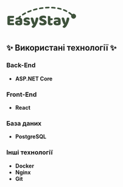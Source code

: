 <svg width="183" height="74" viewBox="0 0 183 74" fill="none" xmlns="http://www.w3.org/2000/svg">
<path d="M2.6 35.4007C2.6 34.254 2.93333 33.3473 3.6 32.6807C4.26667 32.014 5.17333 31.6807 6.32 31.6807H19.52C19.7067 31.974 19.8667 32.3607 20 32.8407C20.16 33.3207 20.24 33.8273 20.24 34.3607C20.24 35.374 20.0133 36.094 19.56 36.5207C19.1333 36.9473 18.56 37.1607 17.84 37.1607H9.4V40.8807H18.4C18.5867 41.174 18.7467 41.5607 18.88 42.0407C19.04 42.494 19.12 42.9873 19.12 43.5207C19.12 44.534 18.9067 45.254 18.48 45.6807C18.0533 46.1073 17.48 46.3207 16.76 46.3207H9.4V50.5207H19.68C19.8667 50.814 20.0267 51.2007 20.16 51.6807C20.32 52.1607 20.4 52.6673 20.4 53.2007C20.4 54.214 20.1733 54.9473 19.72 55.4007C19.2933 55.8273 18.72 56.0407 18 56.0407H6.32C5.17333 56.0407 4.26667 55.7073 3.6 55.0407C2.93333 54.374 2.6 53.4673 2.6 52.3207V35.4007ZM32.3141 51.6007C32.7674 51.6007 33.2607 51.5607 33.7941 51.4807C34.3541 51.374 34.7674 51.2407 35.0341 51.0807V47.8807L32.1541 48.1207C31.4074 48.174 30.7941 48.334 30.3141 48.6007C29.8341 48.8673 29.5941 49.2673 29.5941 49.8007C29.5941 50.334 29.7941 50.774 30.1941 51.1207C30.6207 51.4407 31.3274 51.6007 32.3141 51.6007ZM31.9941 35.8807C33.4341 35.8807 34.7407 36.0273 35.9141 36.3207C37.1141 36.614 38.1274 37.0673 38.9541 37.6807C39.8074 38.2673 40.4607 39.0273 40.9141 39.9607C41.3674 40.8673 41.5941 41.9473 41.5941 43.2007V52.1607C41.5941 52.854 41.3941 53.4273 40.9941 53.8807C40.6207 54.3073 40.1674 54.6807 39.6341 55.0007C37.9007 56.0407 35.4607 56.5607 32.3141 56.5607C30.9007 56.5607 29.6207 56.4273 28.4741 56.1607C27.3541 55.894 26.3807 55.494 25.5541 54.9607C24.7541 54.4273 24.1274 53.7473 23.6741 52.9207C23.2474 52.094 23.0341 51.134 23.0341 50.0407C23.0341 48.2007 23.5807 46.7873 24.6741 45.8007C25.7674 44.814 27.4607 44.2007 29.7541 43.9607L34.9941 43.4007V43.1207C34.9941 42.3473 34.6474 41.8007 33.9541 41.4807C33.2874 41.134 32.3141 40.9607 31.0341 40.9607C30.0207 40.9607 29.0341 41.0673 28.0741 41.2807C27.1141 41.494 26.2474 41.7607 25.4741 42.0807C25.1274 41.8407 24.8341 41.4807 24.5941 41.0007C24.3541 40.494 24.2341 39.974 24.2341 39.4407C24.2341 38.7473 24.3941 38.2007 24.7141 37.8007C25.0607 37.374 25.5807 37.014 26.2741 36.7207C27.0474 36.4273 27.9541 36.214 28.9941 36.0807C30.0607 35.9473 31.0607 35.8807 31.9941 35.8807ZM62.1519 50.1207C62.1519 52.1473 61.3919 53.734 59.8719 54.8807C58.3519 56.0273 56.1119 56.6007 53.1519 56.6007C52.0319 56.6007 50.9919 56.5207 50.0319 56.3607C49.0719 56.2007 48.2452 55.9607 47.5519 55.6407C46.8852 55.294 46.3519 54.8673 45.9519 54.3607C45.5785 53.854 45.3919 53.254 45.3919 52.5607C45.3919 51.9207 45.5252 51.3873 45.7919 50.9607C46.0585 50.5073 46.3785 50.134 46.7519 49.8407C47.5252 50.2673 48.4052 50.654 49.3919 51.0007C50.4052 51.3207 51.5652 51.4807 52.8719 51.4807C53.6985 51.4807 54.3252 51.3607 54.7519 51.1207C55.2052 50.8807 55.4319 50.5607 55.4319 50.1607C55.4319 49.7873 55.2719 49.494 54.9519 49.2807C54.6319 49.0673 54.0985 48.894 53.3519 48.7607L52.1519 48.5207C49.8319 48.0673 48.0985 47.3607 46.9519 46.4007C45.8319 45.414 45.2719 44.014 45.2719 42.2007C45.2719 41.214 45.4852 40.3207 45.9119 39.5207C46.3385 38.7207 46.9385 38.054 47.7119 37.5207C48.4852 36.9873 49.4052 36.574 50.4719 36.2807C51.5652 35.9873 52.7652 35.8407 54.0719 35.8407C55.0585 35.8407 55.9785 35.9207 56.8319 36.0807C57.7119 36.214 58.4719 36.4273 59.1119 36.7207C59.7519 37.014 60.2585 37.4007 60.6319 37.8807C61.0052 38.334 61.1919 38.8807 61.1919 39.5207C61.1919 40.134 61.0719 40.6673 60.8319 41.1207C60.6185 41.5473 60.3385 41.9073 59.9919 42.2007C59.7785 42.0673 59.4585 41.934 59.0319 41.8007C58.6052 41.6407 58.1385 41.5073 57.6319 41.4007C57.1252 41.2673 56.6052 41.1607 56.0719 41.0807C55.5652 41.0007 55.0985 40.9607 54.6719 40.9607C53.7919 40.9607 53.1119 41.0673 52.6319 41.2807C52.1519 41.4673 51.9119 41.774 51.9119 42.2007C51.9119 42.494 52.0452 42.734 52.3119 42.9207C52.5785 43.1073 53.0852 43.2807 53.8319 43.4407L55.0719 43.7207C57.6319 44.3073 59.4452 45.1207 60.5119 46.1607C61.6052 47.174 62.1519 48.494 62.1519 50.1207ZM67.8934 50.9607C67.6001 50.294 67.2801 49.5473 66.9334 48.7207C66.6134 47.894 66.2668 46.9473 65.8934 45.8807C65.5468 44.814 65.1734 43.6007 64.7734 42.2407C64.4001 40.854 64.0001 39.2673 63.5734 37.4807C63.9468 37.1073 64.4401 36.7873 65.0534 36.5207C65.6934 36.2273 66.3868 36.0807 67.1334 36.0807C68.0668 36.0807 68.8401 36.2807 69.4534 36.6807C70.0668 37.054 70.5201 37.774 70.8134 38.8407L73.9734 49.8407H74.1334C74.4534 48.934 74.7601 47.9473 75.0534 46.8807C75.3734 45.814 75.6801 44.7207 75.9734 43.6007C76.2668 42.454 76.5334 41.3207 76.7734 40.2007C77.0401 39.054 77.2668 37.934 77.4534 36.8407C78.4134 36.334 79.4668 36.0807 80.6134 36.0807C81.5468 36.0807 82.3201 36.2807 82.9334 36.6807C83.5468 37.0807 83.8534 37.774 83.8534 38.7607C83.8534 39.4807 83.7601 40.3207 83.5734 41.2807C83.3868 42.214 83.1334 43.214 82.8134 44.2807C82.5201 45.3473 82.1601 46.454 81.7334 47.6007C81.3334 48.7207 80.9068 49.8273 80.4534 50.9207C80.0001 52.014 79.5334 53.054 79.0534 54.0407C78.5734 55.0007 78.1068 55.8673 77.6534 56.6407C76.9068 57.9473 76.2134 59.014 75.5734 59.8407C74.9334 60.6673 74.3201 61.3073 73.7334 61.7607C73.1468 62.2407 72.5601 62.5607 71.9734 62.7207C71.3868 62.9073 70.7734 63.0007 70.1334 63.0007C69.0134 63.0007 68.1068 62.6673 67.4134 62.0007C66.7201 61.334 66.3068 60.4673 66.1734 59.4007C67.0268 58.734 67.8801 57.9873 68.7334 57.1607C69.5868 56.3607 70.3601 55.534 71.0534 54.6807C70.6001 54.5473 70.1068 54.2407 69.5734 53.7607C69.0668 53.254 68.5068 52.3207 67.8934 50.9607ZM94.2847 46.2807C93.1114 45.8807 92.0447 45.4807 91.0847 45.0807C90.1247 44.654 89.298 44.1473 88.6047 43.5607C87.9114 42.974 87.3647 42.2807 86.9647 41.4807C86.5914 40.654 86.4047 39.654 86.4047 38.4807C86.4047 36.214 87.2714 34.4007 89.0047 33.0407C90.7647 31.6807 93.218 31.0007 96.3647 31.0007C97.5114 31.0007 98.578 31.0807 99.5647 31.2407C100.551 31.4007 101.391 31.654 102.085 32.0007C102.805 32.3207 103.365 32.7473 103.765 33.2807C104.165 33.7873 104.365 34.3873 104.365 35.0807C104.365 35.774 104.205 36.374 103.885 36.8807C103.565 37.3607 103.178 37.774 102.725 38.1207C102.138 37.7473 101.351 37.4273 100.365 37.1607C99.378 36.8673 98.298 36.7207 97.1247 36.7207C95.9247 36.7207 95.0447 36.894 94.4847 37.2407C93.9247 37.5607 93.6447 37.974 93.6447 38.4807C93.6447 38.8807 93.818 39.214 94.1647 39.4807C94.5114 39.7207 95.0314 39.9473 95.7247 40.1607L97.8447 40.8407C100.351 41.6407 102.271 42.6673 103.605 43.9207C104.965 45.1473 105.645 46.8273 105.645 48.9607C105.645 51.2273 104.751 53.0673 102.965 54.4807C101.178 55.8673 98.5514 56.5607 95.0847 56.5607C93.858 56.5607 92.7114 56.454 91.6447 56.2407C90.6047 56.054 89.6847 55.774 88.8847 55.4007C88.1114 55.0007 87.498 54.5207 87.0447 53.9607C86.618 53.374 86.4047 52.7073 86.4047 51.9607C86.4047 51.1873 86.6314 50.534 87.0847 50.0007C87.538 49.4407 88.0314 49.014 88.5647 48.7207C89.3114 49.3073 90.218 49.814 91.2847 50.2407C92.378 50.6673 93.5647 50.8807 94.8447 50.8807C96.1514 50.8807 97.0714 50.6807 97.6047 50.2807C98.138 49.8807 98.4047 49.414 98.4047 48.8807C98.4047 48.3473 98.1914 47.9473 97.7647 47.6807C97.338 47.3873 96.738 47.1073 95.9647 46.8407L94.2847 46.2807ZM115.716 49.2407C115.716 49.934 115.929 50.4273 116.356 50.7207C116.809 51.014 117.436 51.1607 118.236 51.1607C118.636 51.1607 119.049 51.134 119.476 51.0807C119.903 51.0007 120.276 50.9073 120.596 50.8007C120.836 51.094 121.036 51.4273 121.196 51.8007C121.383 52.1473 121.476 52.574 121.476 53.0807C121.476 54.094 121.089 54.9207 120.316 55.5607C119.569 56.2007 118.236 56.5207 116.316 56.5207C113.969 56.5207 112.156 55.9873 110.876 54.9207C109.623 53.854 108.996 52.1207 108.996 49.7207V32.6007C109.289 32.5207 109.703 32.4407 110.236 32.3607C110.796 32.254 111.383 32.2007 111.996 32.2007C113.169 32.2007 114.076 32.414 114.716 32.8407C115.383 33.2407 115.716 34.1073 115.716 35.4407V38.0007H120.956C121.116 38.294 121.263 38.6673 121.396 39.1207C121.556 39.5473 121.636 40.0273 121.636 40.5607C121.636 41.494 121.423 42.174 120.996 42.6007C120.596 43.0007 120.049 43.2007 119.356 43.2007H115.716V49.2407ZM133.252 51.6007C133.705 51.6007 134.198 51.5607 134.732 51.4807C135.292 51.374 135.705 51.2407 135.972 51.0807V47.8807L133.092 48.1207C132.345 48.174 131.732 48.334 131.252 48.6007C130.772 48.8673 130.532 49.2673 130.532 49.8007C130.532 50.334 130.732 50.774 131.132 51.1207C131.558 51.4407 132.265 51.6007 133.252 51.6007ZM132.932 35.8807C134.372 35.8807 135.678 36.0273 136.852 36.3207C138.052 36.614 139.065 37.0673 139.892 37.6807C140.745 38.2673 141.398 39.0273 141.852 39.9607C142.305 40.8673 142.532 41.9473 142.532 43.2007V52.1607C142.532 52.854 142.332 53.4273 141.932 53.8807C141.558 54.3073 141.105 54.6807 140.572 55.0007C138.838 56.0407 136.398 56.5607 133.252 56.5607C131.838 56.5607 130.558 56.4273 129.412 56.1607C128.292 55.894 127.318 55.494 126.492 54.9607C125.692 54.4273 125.065 53.7473 124.612 52.9207C124.185 52.094 123.972 51.134 123.972 50.0407C123.972 48.2007 124.518 46.7873 125.612 45.8007C126.705 44.814 128.398 44.2007 130.692 43.9607L135.932 43.4007V43.1207C135.932 42.3473 135.585 41.8007 134.892 41.4807C134.225 41.134 133.252 40.9607 131.972 40.9607C130.958 40.9607 129.972 41.0673 129.012 41.2807C128.052 41.494 127.185 41.7607 126.412 42.0807C126.065 41.8407 125.772 41.4807 125.532 41.0007C125.292 40.494 125.172 39.974 125.172 39.4407C125.172 38.7473 125.332 38.2007 125.652 37.8007C125.998 37.374 126.518 37.014 127.212 36.7207C127.985 36.4273 128.892 36.214 129.932 36.0807C130.998 35.9473 131.998 35.8807 132.932 35.8807ZM149.261 50.9607C148.967 50.294 148.647 49.5473 148.301 48.7207C147.981 47.894 147.634 46.9473 147.261 45.8807C146.914 44.814 146.541 43.6007 146.141 42.2407C145.767 40.854 145.367 39.2673 144.941 37.4807C145.314 37.1073 145.807 36.7873 146.421 36.5207C147.061 36.2273 147.754 36.0807 148.501 36.0807C149.434 36.0807 150.207 36.2807 150.821 36.6807C151.434 37.054 151.887 37.774 152.181 38.8407L155.341 49.8407H155.501C155.821 48.934 156.127 47.9473 156.421 46.8807C156.741 45.814 157.047 44.7207 157.341 43.6007C157.634 42.454 157.901 41.3207 158.141 40.2007C158.407 39.054 158.634 37.934 158.821 36.8407C159.781 36.334 160.834 36.0807 161.981 36.0807C162.914 36.0807 163.687 36.2807 164.301 36.6807C164.914 37.0807 165.221 37.774 165.221 38.7607C165.221 39.4807 165.127 40.3207 164.941 41.2807C164.754 42.214 164.501 43.214 164.181 44.2807C163.887 45.3473 163.527 46.454 163.101 47.6007C162.701 48.7207 162.274 49.8273 161.821 50.9207C161.367 52.014 160.901 53.054 160.421 54.0407C159.941 55.0007 159.474 55.8673 159.021 56.6407C158.274 57.9473 157.581 59.014 156.941 59.8407C156.301 60.6673 155.687 61.3073 155.101 61.7607C154.514 62.2407 153.927 62.5607 153.341 62.7207C152.754 62.9073 152.141 63.0007 151.501 63.0007C150.381 63.0007 149.474 62.6673 148.781 62.0007C148.087 61.334 147.674 60.4673 147.541 59.4007C148.394 58.734 149.247 57.9873 150.101 57.1607C150.954 56.3607 151.727 55.534 152.421 54.6807C151.967 54.5473 151.474 54.2407 150.941 53.7607C150.434 53.254 149.874 52.3207 149.261 50.9607Z" fill="#3F523C"/>
<path d="M30.6233 38.9772C55.625 9.95805 140.966 -5.84226 175.5 32.6381" stroke="#3F523C" stroke-width="4" stroke-linecap="round" stroke-dasharray="8 8"/>
<circle cx="176.5" cy="32.6381" r="6" fill="#3F523C" stroke="#3F523C"/>
</svg>


## ✨ Використані технології ✨

### Back-End
- **ASP.NET Core**

### Front-End
- **React**

### База даних
- **PostgreSQL**

### Інші технології
- **Docker**
- **Nginx**
- **Git**
